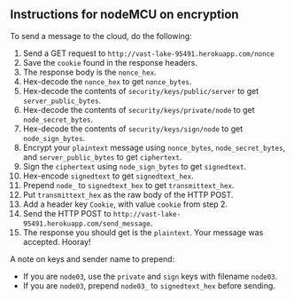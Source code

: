 ## Instructions for nodeMCU on encryption

To send a message to the cloud, do the following:

1. Send a GET request to `http://vast-lake-95491.herokuapp.com/nonce`
1. Save the `cookie` found in the response headers.
1. The response body is the `nonce_hex`.
1. Hex-decode the `nonce_hex` to get `nonce_bytes`.
1. Hex-decode the contents of `security/keys/public/server` to get `server_public_bytes`.
1. Hex-decode the contents of `security/keys/private/node` to get `node_secret_bytes`.
1. Hex-decode the contents of `security/keys/sign/node` to get `node_sign_bytes`.
1. Encrypt your `plaintext` message using `nonce_bytes`, `node_secret_bytes`, and `server_public_bytes` to get `ciphertext`.
1. Sign the `ciphertext` using `node_sign_bytes` to get `signedtext`.
1. Hex-encode `signedtext` to get `signedtext_hex`.
1. Prepend `node_` to `signedtext_hex` to get `transmittext_hex`.
1. Put `transmittext_hex` as the raw body of the HTTP POST.
1. Add a header key `Cookie`, with value `cookie` from step 2.
1. Send the HTTP POST to `http://vast-lake-95491.herokuapp.com/send_message`.
1. The response you should get is the `plaintext`.  Your message was accepted.  Hooray!

A note on keys and sender name to prepend:

- If you are `node03`, use the `private` and `sign` keys with filename `node03`.
- If you are `node03`, prepend `node03_` to `signedtext_hex` before sending.

